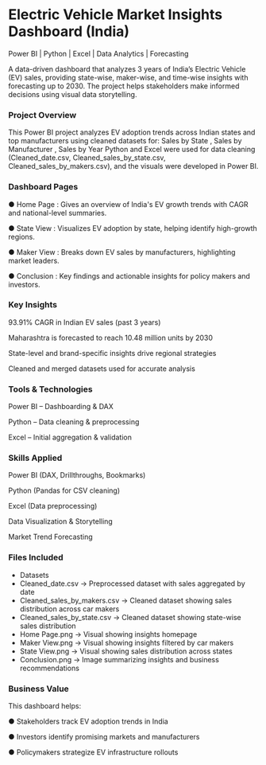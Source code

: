 # Electric Vehicle Market Insights Dashboard (India)
Power BI | Python | Excel | Data Analytics | Forecasting

A data-driven dashboard that analyzes 3 years of India’s Electric Vehicle (EV) sales, providing state-wise, maker-wise, and time-wise insights with forecasting up to 2030. The project helps stakeholders make informed decisions using visual data storytelling.

### Project Overview

This Power BI project analyzes EV adoption trends across Indian states and top manufacturers using cleaned datasets for:
Sales by State , Sales by Manufacturer , Sales by Year Python and Excel were used for data cleaning (Cleaned_date.csv, Cleaned_sales_by_state.csv, Cleaned_sales_by_makers.csv), and the visuals were developed in Power BI.

### Dashboard Pages

● Home Page :
Gives an overview of India's EV growth trends with CAGR and national-level summaries.

● State View :
Visualizes EV adoption by state, helping identify high-growth regions.

● Maker View :
Breaks down EV sales by manufacturers, highlighting market leaders.

● Conclusion :
Key findings and actionable insights for policy makers and investors.

### Key Insights

93.91% CAGR in Indian EV sales (past 3 years)

Maharashtra is forecasted to reach 10.48 million units by 2030

State-level and brand-specific insights drive regional strategies

Cleaned and merged datasets used for accurate analysis

### Tools & Technologies

Power BI – Dashboarding & DAX

Python – Data cleaning & preprocessing

Excel – Initial aggregation & validation

### Skills Applied

Power BI (DAX, Drillthroughs, Bookmarks)

Python (Pandas for CSV cleaning)

Excel (Data preprocessing)

Data Visualization & Storytelling

Market Trend Forecasting

### Files Included

- Datasets
- Cleaned_date.csv	→ Preprocessed dataset with sales aggregated by date
- Cleaned_sales_by_makers.csv	→ Cleaned dataset showing sales distribution across car makers
- Cleaned_sales_by_state.csv	→ Cleaned dataset showing state-wise sales distribution
- Home Page.png	  → Visual showing insights homepage
- Maker View.png	→ Visual showing insights filtered by car makers
- State View.png	→ Visual showing sales distribution across states
- Conclusion.png	→ Image summarizing insights and business recommendations

### Business Value

This dashboard helps:

● Stakeholders track EV adoption trends in India

● Investors identify promising markets and manufacturers

● Policymakers strategize EV infrastructure rollouts

